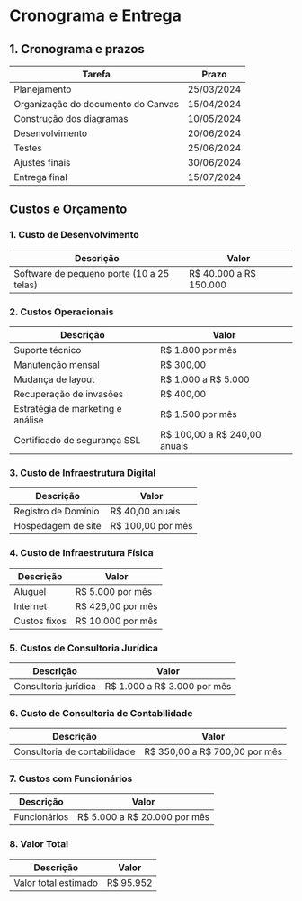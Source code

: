 # Cronograma e Entrega

## 1. Cronograma e prazos

| Tarefa                             | Prazo        |
|------------------------------------|--------------|
| Planejamento                       | 25/03/2024   |
| Organização do documento do Canvas | 15/04/2024   |
| Construção dos diagramas           | 10/05/2024   |
| Desenvolvimento                    | 20/06/2024   |
| Testes                             | 25/06/2024   |
| Ajustes finais                     | 30/06/2024   |
| Entrega final                      | 15/07/2024   |

## Custos e Orçamento

### 1. Custo de Desenvolvimento
| Descrição                                 | Valor                  |
|-------------------------------------------|------------------------|
| Software de pequeno porte (10 a 25 telas) | R$ 40.000 a R$ 150.000 |

### 2. Custos Operacionais
| Descrição                     | Valor                  |
|--------------------------------|------------------------|
| Suporte técnico                | R$ 1.800 por mês       |
| Manutenção mensal              | R$ 300,00              |
| Mudança de layout              | R$ 1.000 a R$ 5.000    |
| Recuperação de invasões        | R$ 400,00              |
| Estratégia de marketing e análise | R$ 1.500 por mês    |
| Certificado de segurança SSL   | R$ 100,00 a R$ 240,00 anuais |

### 3. Custo de Infraestrutura Digital
| Descrição                     | Valor                  |
|--------------------------------|------------------------|
| Registro de Domínio            | R$ 40,00 anuais        |
| Hospedagem de site             | R$ 100,00 por mês      |

### 4. Custo de Infraestrutura Física
| Descrição                     | Valor                  |
|--------------------------------|------------------------|
| Aluguel                        | R$ 5.000 por mês       |
| Internet                       | R$ 426,00 por mês      |
| Custos fixos                   | R$ 10.000 por mês      |

### 5. Custos de Consultoria Jurídica
| Descrição                     | Valor                  |
|--------------------------------|------------------------|
| Consultoria jurídica           | R$ 1.000 a R$ 3.000 por mês |

### 6. Custo de Consultoria de Contabilidade
| Descrição                     | Valor                  |
|--------------------------------|------------------------|
| Consultoria de contabilidade   | R$ 350,00 a R$ 700,00 por mês |

### 7. Custos com Funcionários
| Descrição                     | Valor                  |
|--------------------------------|------------------------|
| Funcionários                   | R$ 5.000 a R$ 20.000 por mês |

### 8. Valor Total
| Descrição                     | Valor                  |
|--------------------------------|------------------------|
| Valor total estimado           | R$ 95.952              |
